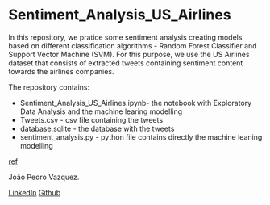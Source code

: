 # Sentiment_Analysis_US_Airlines

In this repository, we pratice some sentiment analysis creating models based on different classification algorithms - Random Forest Classifier and Support Vector Machine (SVM). For this purpose, we use the US Airlines dataset that consists of extracted tweets containing sentiment content towards the airlines companies. 

The repository contains:
* Sentiment_Analysis_US_Airlines.ipynb- the notebook with Exploratory Data Analysis and the machine learing modelling
* Tweets.csv - csv file containing the tweets
* database.sqlite -  the database with the tweets
* sentiment_analysis.py - python file contains directly the machine leaning modelling

[ref](https://stackabuse.com/python-for-nlp-sentiment-analysis-with-scikit-learn/)

João Pedro Vazquez.

[LinkedIn](https://www.linkedin.com/in/joao-pedro-vazquez/)
[Github](https://github.com/jpvazquezz)
